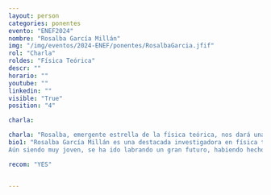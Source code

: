 ```yaml
---
layout: person
categories: ponentes
evento: "ENEF2024"
nombre: "Rosalba García Millán"
img: "/img/eventos/2024-ENEF/ponentes/RosalbaGarcia.jfif"
rol: "Charla"
roldes: "Física Teórica"
descr: ""
horario: ""
youtube: ""
linkedin: ""
visible: "True"
position: "4"

charla: 

charla: "Rosalba, emergente estrella de la física teórica, nos dará una charla sobre su carrera científica y todas las opciones que brinda el mundo de la investigación."
bio1: "Rosalba García Millán es una destacada investigadora en física teórica, especializada en procesos estocásticos y sistemas complejos. Su investigación ha sido clave para entender fenómenos críticos y la producción de entropía en sistemas fuera del equilibrio.
Aún siendo muy joven, se ha ido labrando un gran futuro, habiendo hecho un  BSc  en Universitat Autònoma de Barcelona, un MSc en la University of Oxford y actualmente un PhD en el Imperial College London. "

recom: "YES"


---
```

